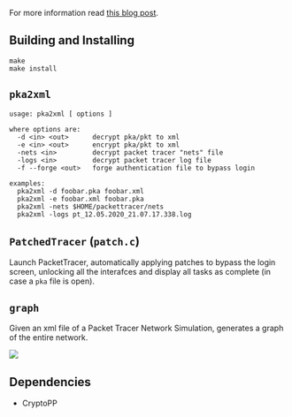For more information read [this blog post](https://mircodezorzi.github.io/posts/packettracer/).

## Building and Installing
```
make
make install
```

## `pka2xml`
```
usage: pka2xml [ options ]

where options are:
  -d <in> <out>      decrypt pka/pkt to xml
  -e <in> <out>      encrypt pka/pkt to xml
  -nets <in>         decrypt packet tracer "nets" file
  -logs <in>         decrypt packet tracer log file
  -f --forge <out>   forge authentication file to bypass login

examples:
  pka2xml -d foobar.pka foobar.xml
  pka2xml -e foobar.xml foobar.pka
  pka2xml -nets $HOME/packettracer/nets
  pka2xml -logs pt_12.05.2020_21.07.17.338.log
```

## `PatchedTracer` (`patch.c`)
Launch PacketTracer, automatically applying patches to bypass the login screen, unlocking all the interafces and display all tasks as complete (in case a `pka` file is open).

## `graph`
Given an xml file of a Packet Tracer Network Simulation, generates a graph of the entire network.

![](https://raw.githubusercontent.com/mircodezorzi/pka2xml/master/examples/network.png)

## Dependencies
- CryptoPP
